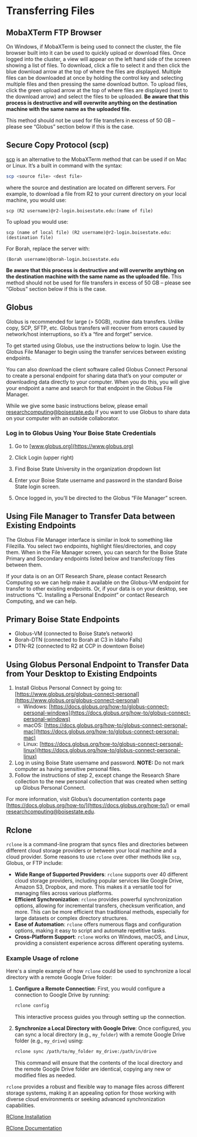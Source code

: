 # Transferring Files

## MobaXTerm FTP Browser
On Windows, if MobaXTerm is being used to connect the cluster, the file browser built into it can be used to quickly upload or download files. 
Once logged into the cluster, a view will appear on the left hand side of the screen showing a list of files. 
To download, click a file to select it and then click the blue download arrow at the top of where the files are displayed. 
Multiple files can be downloaded at once by holding the control key and selecting multiple files and then pressing the same download button. 
To upload files, click the green upload arrow at the top of where files are displayed (next to the download arrow) and select the files to be uploaded.
**Be aware that this process is destructive and will overwrite anything on the destination machine with the same name as the uploaded file.**

This method should not be used for file transfers in excess of 50 GB – please see “Globus” section below if this is the case.

## Secure Copy Protocol (scp)
[scp](https://linux.die.net/man/1/scp) is an alternative to the MobaXTerm method that can be used if on Mac or Linux. 
It’s a built in command with the syntax:
```bash
scp <source file> <dest file>
```
where the source and destination are located on different servers. 
For example, to download a file from R2 to your current directory on your local machine, you would use:

`scp (R2 username)@r2-login.boisestate.edu:(name of file)`

To upload you would use:

`scp (name of local file) (R2 username)@r2-login.boisestate.edu:(destination file)`

For Borah, replace the server with:

`(Borah username)@borah-login.boisestate.edu`

**Be aware that this process is destructive and will overwrite anything on the destination machine with the same name as the uploaded file.** 
This method should not be used for file transfers in excess of 50 GB – please see “Globus” section below if this is the case.

## Globus
Globus is recommended for large (> 50GB), routine data transfers. 
Unlike copy, SCP, SFTP, etc. Globus transfers will recover from errors caused by network/host interruptions, so it’s a “fire and forget” service.

To get started using Globus, use the instructions below to login. 
Use the Globus File Manager to begin using the transfer services between existing endpoints.

You can also download the client software called Globus Connect Personal to create a personal endpoint for sharing data that’s on your computer or downloading data directly to your computer. 
When you do this, you will give your endpoint a name and search for that endpoint in the Globus File Manager.

While we give some basic instructions below, please email researchcomputing@boisestate.edu if you want to use Globus to share data on your computer with an outside collaborator.

### Log in to Globus Using Your Boise State Credentials
1. Go to [www.globus.org](https://www.globus.org)

2. Click Login (upper right)

3. Find Boise State University in the organization dropdown list

4. Enter your Boise State username and password in the standard Boise State login screen.

5. Once logged in, you’ll be directed to the Globus “File Manager” screen.

## Using File Manager to Transfer Data between Existing Endpoints
The Globus File Manager interface is similar in look to something like Filezilla. 
 You select two endpoints, highlight files/directories, and copy them. 
 When in the File Manager screen, you can search for the Boise State Primary and Secondary endpoints listed below and transfer/copy files between them.

If your data is on an OIT Research Share, please contact Research Computing so we can help make it available on the Globus-VM endpoint for transfer to other existing endpoints. 
Or, if your data is on your desktop, see instructions “C. Installing a Personal Endpoint” or contact Research Computing, and we can help.

## Primary Boise State Endpoints
- Globus-VM (connected to Boise State’s network)
- Borah-DTN (connected to Borah at C3 in Idaho Falls)
- DTN-R2 (connected to R2 at CCP in downtown Boise)

## Using Globus Personal Endpoint to Transfer Data from Your Desktop to Existing Endpoints
1. Install Globus Personal Connect by going to: [https://www.globus.org/globus-connect-personal](https://www.globus.org/globus-connect-personal)
    - Windows: [https://docs.globus.org/how-to/globus-connect-personal-windows](https://docs.globus.org/how-to/globus-connect-personal-windows)
    - macOS:   [https://docs.globus.org/how-to/globus-connect-personal-mac](https://docs.globus.org/how-to/globus-connect-personal-mac)
    - Linux:   [https://docs.globus.org/how-to/globus-connect-personal-linux](https://docs.globus.org/how-to/globus-connect-personal-linux)
2. Log in using Boise State username and password. **NOTE:** Do not mark computer as having sensitive personal files.
3. Follow the instructions of step 2, except change the Research Share collection to the new personal collection that was created when setting up Globus Personal Connect.

For more information, visit Globus’s documentation contents page [https://docs.globus.org/how-to/](https://docs.globus.org/how-to/) or email researchcomputing@boisestate.edu.

## Rclone
`rclone` is a command-line program that syncs files and directories between different cloud storage providers or between your local machine and a cloud provider. Some reasons to use `rclone` over other methods like `scp`, Globus, or FTP include:

- **Wide Range of Supported Providers**: `rclone` supports over 40 different cloud storage providers, including popular services like Google Drive, Amazon S3, Dropbox, and more. This makes it a versatile tool for managing files across various platforms.
- **Efficient Synchronization**: `rclone` provides powerful synchronization options, allowing for incremental transfers, checksum verification, and more. This can be more efficient than traditional methods, especially for large datasets or complex directory structures.
- **Ease of Automation**: `rclone` offers numerous flags and configuration options, making it easy to script and automate repetitive tasks.
- **Cross-Platform Support**: `rclone` works on Windows, macOS, and Linux, providing a consistent experience across different operating systems.

### Example Usage of rclone

Here's a simple example of how `rclone` could be used to synchronize a local directory with a remote Google Drive folder:

1. **Configure a Remote Connection**: First, you would configure a connection to Google Drive by running:

   ```bash
   rclone config
   ```

   This interactive process guides you through setting up the connection.

2. **Synchronize a Local Directory with Google Drive**: Once configured, you can sync a local directory (e.g., `my_folder`) with a remote Google Drive folder (e.g., `my_drive`) using:

   ```bash
   rclone sync /path/to/my_folder my_drive:/path/in/drive
   ```

   This command will ensure that the contents of the local directory and the remote Google Drive folder are identical, copying any new or modified files as needed.

`rclone` provides a robust and flexible way to manage files across different storage systems, making it an appealing option for those working with diverse cloud environments or seeking advanced synchronization capabilities.


[RClone Installation](https://rclone.org/install/)

[RClone Documentation](https://rclone.org/docs/)
